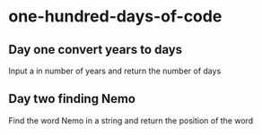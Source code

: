 # one-hundred-days-of-code
## Day one convert years to days
Input a in number of years and return the number of days
## Day two finding Nemo
Find the word Nemo in a string and return the position of the word